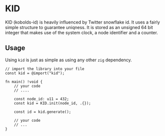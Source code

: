 # KID

KID (kobolds-id) is heavily influenced by Twitter snowflake id. It uses a fairly simple structure to guarantee uniqness. It is stored as an unsigned 64 bit integer that makes use of the system clock, a node identifier and a counter.

## Usage

Using `kid` is just as simple as using any other `zig` dependency.

```zig
// import the library into your file
const kid = @import("kid");

fn main() !void {
    // your code
    // ....

    const node_id: u11 = 432;
    const kid = KID.init(node_id, .{});

    const id = kid.generate();

    // your code
    // ...
}

```
